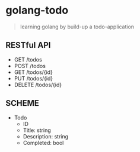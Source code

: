 # golang-todo

> learning golang by build-up a todo-application

## RESTful API

- GET /todos
- POST /todos
- GET /todos/{id}
- PUT /todos/{id}
- DELETE /todos/{id}

## SCHEME

- Todo
  - ID
  - Title: string
  - Description: string
  - Completed: bool
